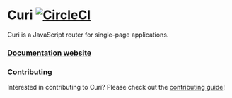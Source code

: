 # Curi [![CircleCI][circleci-badge]][build]

Curi is a JavaScript router for single-page applications.

### [Documentation website](https://curi.js.org/)

[circleci-badge]: https://circleci.com/gh/pshrmn/curi.svg?style=svg
[build]: https://circleci.com/gh/pshrmn/curi

### Contributing

Interested in contributing to Curi? Please check out the [contributing guide](./.github/CONTRIBUTING.md)!
